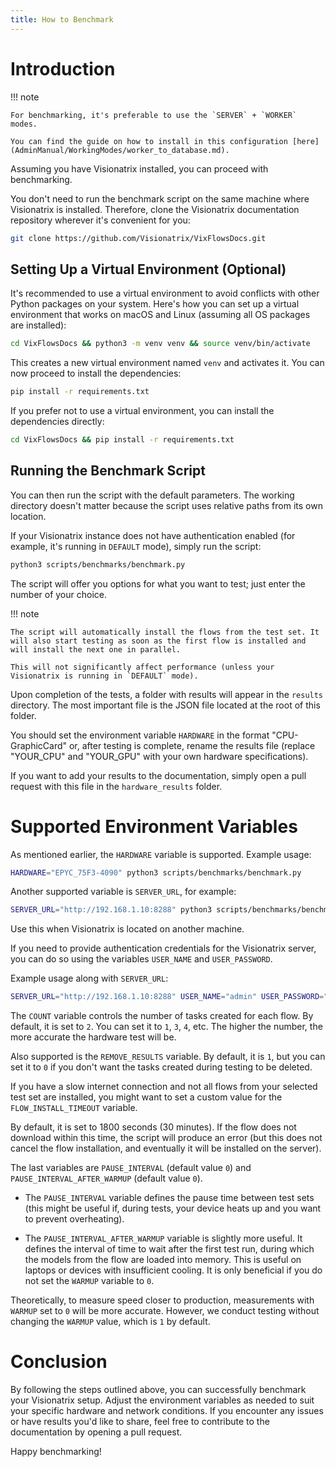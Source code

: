 ```yaml
---
title: How to Benchmark
---
```


# Introduction

!!! note

    For benchmarking, it's preferable to use the `SERVER` + `WORKER` modes.

    You can find the guide on how to install in this configuration [here](AdminManual/WorkingModes/worker_to_database.md).

Assuming you have Visionatrix installed, you can proceed with benchmarking.

You don't need to run the benchmark script on the same machine where Visionatrix is installed. Therefore, clone the Visionatrix documentation repository wherever it's convenient for you:

```bash
git clone https://github.com/Visionatrix/VixFlowsDocs.git
```

## Setting Up a Virtual Environment (Optional)

It's recommended to use a virtual environment to avoid conflicts with other Python packages on your system. Here's how you can set up a virtual environment that works on macOS and Linux (assuming all OS packages are installed):

```bash
cd VixFlowsDocs && python3 -m venv venv && source venv/bin/activate
```

This creates a new virtual environment named `venv` and activates it. You can now proceed to install the dependencies:

```bash
pip install -r requirements.txt
```

If you prefer not to use a virtual environment, you can install the dependencies directly:

```bash
cd VixFlowsDocs && pip install -r requirements.txt
```

## Running the Benchmark Script

You can then run the script with the default parameters. The working directory doesn't matter because the script uses relative paths from its own location.

If your Visionatrix instance does not have authentication enabled (for example, it's running in `DEFAULT` mode), simply run the script:

```bash
python3 scripts/benchmarks/benchmark.py
```

The script will offer you options for what you want to test; just enter the number of your choice.

!!! note

    The script will automatically install the flows from the test set. It will also start testing as soon as the first flow is installed and will install the next one in parallel.

    This will not significantly affect performance (unless your Visionatrix is running in `DEFAULT` mode).

Upon completion of the tests, a folder with results will appear in the `results` directory. The most important file is the JSON file located at the root of this folder.

You should set the environment variable `HARDWARE` in the format "CPU-GraphicCard" or, after testing is complete, rename the results file (replace "YOUR_CPU" and "YOUR_GPU" with your own hardware specifications).

If you want to add your results to the documentation, simply open a pull request with this file in the `hardware_results` folder.

# Supported Environment Variables

As mentioned earlier, the `HARDWARE` variable is supported. Example usage:

```bash
HARDWARE="EPYC_75F3-4090" python3 scripts/benchmarks/benchmark.py
```

Another supported variable is `SERVER_URL`, for example:

```bash
SERVER_URL="http://192.168.1.10:8288" python3 scripts/benchmarks/benchmark.py
```

Use this when Visionatrix is located on another machine.

If you need to provide authentication credentials for the Visionatrix server, you can do so using the variables `USER_NAME` and `USER_PASSWORD`.

Example usage along with `SERVER_URL`:

```bash
SERVER_URL="http://192.168.1.10:8288" USER_NAME="admin" USER_PASSWORD="admin" python3 scripts/benchmarks/benchmark.py
```

The `COUNT` variable controls the number of tasks created for each flow. By default, it is set to `2`. You can set it to `1`, `3`, `4`, etc. The higher the number, the more accurate the hardware test will be.

Also supported is the `REMOVE_RESULTS` variable. By default, it is `1`, but you can set it to `0` if you don't want the tasks created during testing to be deleted.

If you have a slow internet connection and not all flows from your selected test set are installed, you might want to set a custom value for the `FLOW_INSTALL_TIMEOUT` variable.

By default, it is set to 1800 seconds (30 minutes). If the flow does not download within this time, the script will produce an error (but this does not cancel the flow installation, and eventually it will be installed on the server).

The last variables are `PAUSE_INTERVAL` (default value `0`) and `PAUSE_INTERVAL_AFTER_WARMUP` (default value `0`).

- The `PAUSE_INTERVAL` variable defines the pause time between test sets (this might be useful if, during tests, your device heats up and you want to prevent overheating).

- The `PAUSE_INTERVAL_AFTER_WARMUP` variable is slightly more useful. It defines the interval of time to wait after the first test run, during which the models from the flow are loaded into memory. This is useful on laptops or devices with insufficient cooling. It is only beneficial if you do not set the `WARMUP` variable to `0`.

Theoretically, to measure speed closer to production, measurements with `WARMUP` set to `0` will be more accurate. However, we conduct testing without changing the `WARMUP` value, which is `1` by default.

# Conclusion

By following the steps outlined above, you can successfully benchmark your Visionatrix setup. Adjust the environment variables as needed to suit your specific hardware and network conditions. If you encounter any issues or have results you'd like to share, feel free to contribute to the documentation by opening a pull request.

Happy benchmarking!
